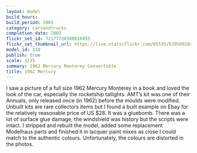 ```yaml
---
layout: model
build_hours: 
build_period: 2003
category: carsandtrucks
completion_date: 2003
flickr_set_id: 72177720308816955
flickr_set_thumbnail_url: https://live.staticflickr.com/65535/52950918427_fb23962b82_m.jpg
model_id: 110
publish: true
scale: 1/25
summary: 1962 Mercury Monterey Convertible
title: 1962 Mercury
---
```


I saw a picture of a full size 1962 Mercury Monterey in a book and loved the look of the car, especially the rocketship tailights. AMT’s kit was one of their Annuals, only released once (in 1962) before the moulds were modified. Unbuilt kits are rare collectors items but I found a built example on Ebay for the relatively reasonable price of US $28. It was a gluebomb. There was a lot of surface glue damage, the windshield was history but the scripts were intact. I stripped and rebuilt the model, added some replacement Modelhaus parts and finished it in lacquer paint mixes as close I could match to the authentic colours. Unfortunately, the colours are distorted in the photos.
